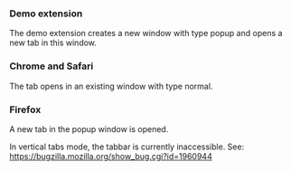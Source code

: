 ### Demo extension

The demo extension creates a new window with type popup and opens a new tab in this window.

### Chrome and Safari

The tab opens in an existing window with type normal.

### Firefox

A new tab in the popup window is opened.

In vertical tabs mode, the tabbar is currently inaccessible. See:
https://bugzilla.mozilla.org/show_bug.cgi?id=1960944

